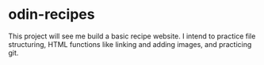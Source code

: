 # odin-recipes

This project will see me build a basic recipe website. I intend to practice file structuring, HTML functions like linking and adding images, and practicing git. 